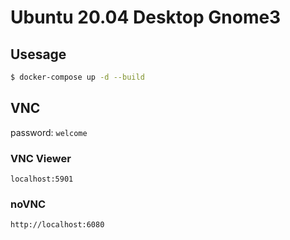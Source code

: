 # Ubuntu 20.04 Desktop Gnome3
## Usesage
```bash
$ docker-compose up -d --build
```

## VNC
password: `welcome`
### VNC Viewer
`localhost:5901`

### noVNC
`http://localhost:6080`
